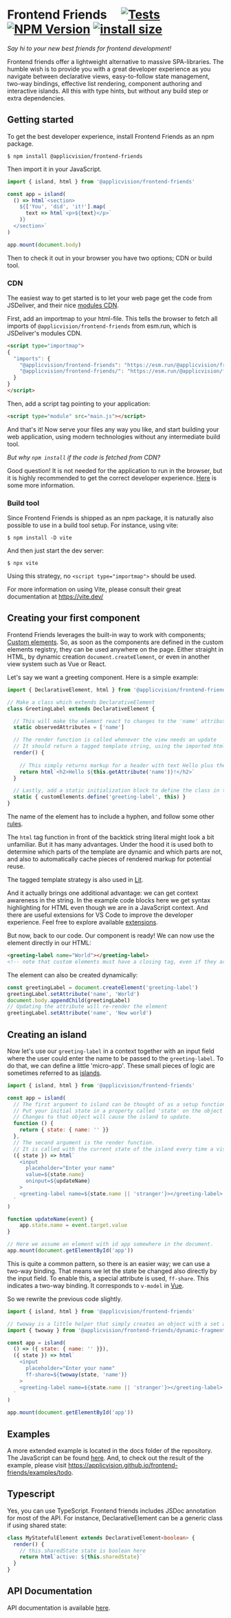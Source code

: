 # Frontend Friends &nbsp;&nbsp;&nbsp; [![Tests](https://github.com/applicvision/frontend-friends/actions/workflows/test.yml/badge.svg)](https://github.com/applicvision/frontend-friends/actions/workflows/test.yml) [![NPM Version](https://img.shields.io/npm/v/%40applicvision%2Ffrontend-friends)](https://www.npmjs.com/package/@applicvision/frontend-friends) [![install size](https://packagephobia.com/badge?p=@applicvision/frontend-friends@latest)](https://packagephobia.com/result?p=@applicvision/frontend-friends@latest)



*Say hi to your new best friends for frontend development!*

Frontend friends offer a lightweight alternative to massive SPA-libraries. The humble wish is to provide you with a great developer experience as you navigate between declarative views, easy-to-follow state management, two-way bindings, effective list rendering, component authoring and interactive islands. All this with type hints, but without any build step or extra dependencies.



## Getting started

To get the best developer experience, install Frontend Friends as an npm package.

```console
$ npm install @applicvision/frontend-friends
```

Then import it in your JavaScript.

```javascript
import { island, html } from '@applicvision/frontend-friends'

const app = island(
  () => html`<section>
    ${['You', 'did', 'it!'].map(
      text => html`<p>${text}</p>`
    )}
  </section>`
)

app.mount(document.body)
```

Then to check it out in your browser you have two options; CDN or build tool.

### CDN
The easiest way to get started is to let your web page get the code from JSDeliver, and their nice [modules CDN](https://www.jsdelivr.com/esm).

First, add an importmap to your html-file. This tells the browser to fetch all imports of `@applicvision/frontend-friends` from esm.run, which is JSDeliver's modules CDN.

```html
<script type="importmap">
{
  "imports": {
    "@applicvision/frontend-friends": "https://esm.run/@applicvision/frontend-friends",
    "@applicvision/frontend-friends/": "https://esm.run/@applicvision/frontend-friends/"
  }
}
</script>
```

Then, add a script tag pointing to your application:

```html
<script type="module" src="main.js"></script>
````

And that's it! Now serve your files any way you like, and start building your web application, using modern technologies without any intermediate build tool.

*But why `npm install` if the code is fetched from CDN?*

Good question! It is not needed for the application to run in the browser, but it is highly recommended to get the correct developer experience. [Here](https://www.typescriptlang.org/docs/handbook/modules/guides/choosing-compiler-options.html#im-writing-es-modules-for-the-browser-with-no-bundler-or-module-compiler) is some more information.

### Build tool

Since Frontend Friends is shipped as an npm package, it is naturally also possible to use in a build tool setup.
For instance, using vite:

```console
$ npm install -D vite
```

And then just start the dev server:

```console
$ npx vite
```

Using this strategy, no `<script type="importmap">` should be used.

For more information on using Vite, please consult their great documentation at https://vite.dev/

## Creating your first component

Frontend Friends leverages the built-in way to work with components; [Custom elements](https://developer.mozilla.org/en-US/docs/Web/API/Web_components/Using_custom_elements). So, as soon as the components are defined in the custom elements registry, they can be used anywhere on the page. Either straight in HTML, by dynamic creation `document.createElement`, or even in another view system such as Vue or React.

Let's say we want a greeting component. Here is a simple example:


```javascript
import { DeclarativeElement, html } from '@applicvision/frontend-friends'

// Make a class which extends DeclarativeElement
class GreetingLabel extends DeclarativeElement {

  // This will make the element react to changes to the 'name' attribute
  static observedAttributes = ['name']

  // The render function is called whenever the view needs an update
  // It should return a tagged template string, using the imported html function from frontend-friends
  render() {
    
    // This simply returns markup for a header with text Hello plus the name passed as attribute
    return html`<h2>Hello ${this.getAttribute('name')}!</h2>`
  }

  // Lastly, add a static initialization block to define the class in the custom elements registry.
  static { customElements.define('greeting-label', this) }
}
```

The name of the element has to include a hyphen, and follow some other [rules](https://developer.mozilla.org/en-US/docs/Web/API/CustomElementRegistry/define#valid_custom_element_names).

The `html` tag function in front of the backtick string literal might look a bit unfamiliar. But it has many advantages. Under the hood it is used both to determine which parts of the template are dynamic and which parts are not, and also to automatically cache pieces of rendered markup for potential reuse.

The tagged template strategy is also used in [Lit](https://lit.dev/docs/templates/overview/).

And it actually brings one additional advantage: we can get context awareness in the string. In the example code blocks here we get syntax highlighting for HTML even though we are in a JavaScript context. And there are useful extensions for VS Code to improve the developer experience. Feel free to explore available [extensions](https://marketplace.visualstudio.com/search?term=html%20tagged%20template&target=VSCode&category=All%20categories&sortBy=Relevance).
</details>

But now, back to our code. Our component is ready! We can now use the element directly in our HTML:

```html
<greeting-label name="World"></greeting-label>
<!-- note that custom elements must have a closing tag, even if they are 'empty' and not designed to render any content -->
```

The element can also be created dynamically:

```javascript
const greetingLabel = document.createElement('greeting-label')
greetingLabel.setAttribute('name', 'World')
document.body.appendChild(greetingLabel)
// Updating the attribute will re-render the element
greetingLabel.setAttribute('name', 'New world')
```

## Creating an island

Now let's use our `greeting-label` in a context together with an input field where the user could enter the name to be passed to the `greeting-label`. To do that, we can define a little 'micro-app'. These small pieces of logic are sometimes referred to as [islands](https://jasonformat.com/islands-architecture/).

```javascript
import { island, html } from '@applicvision/frontend-friends'

const app = island(
  // The first argument to island can be thought of as a setup function. It is called once at island creation.
  // Put your initial state in a property called 'state' on the object returned.
  // Changes to that object will cause the island to update.
  function () { 
    return { state: { name: '' }}
  },
  // The second argument is the render function.
  // It is called with the current state of the island every time a visual update is needed.
  ({ state }) => html`
    <input
      placeholder="Enter your name"
      value=${state.name}
      oninput=${updateName}
    >
    <greeting-label name=${state.name || 'stranger'}></greeting-label>
  `
)

function updateName(event) {
	app.state.name = event.target.value
}

// Here we assume an element with id app somewhere in the document.
app.mount(document.getElementById('app'))
```

This is quite a common pattern, so there is an easier way; we can use a two-way binding. That means we let the state be changed also directly by the input field. To enable this, a special attribute is used, `ff-share`. This indicates a two-way binding. It corresponds to `v-model` in [Vue](https://vuejs.org/api/built-in-directives.html#v-model).

So we rewrite the previous code slightly.

```javascript
import { island, html } from '@applicvision/frontend-friends'

// twoway is a little helper that simply creates an object with a set and a get function, which is the shape required for the two-way binding.
import { twoway } from '@applicvision/frontend-friends/dynamic-fragment'

const app = island(
  () => ({ state: { name: '' }}),
  ({ state }) => html`
    <input
      placeholder="Enter your name"
      ff-share=${twoway(state, 'name')}
    >
    <greeting-label name=${state.name || 'stranger'}></greeting-label>
  `
)

app.mount(document.getElementById('app'))
```

## Examples
A more extended example is located in the docs folder of the repository. The JavaScript can be found [here](https://github.com/applicvision/frontend-friends/blob/main/docs/js/todo-app.js). And, to check out the result of the example, please visit https://applicvision.github.io/frontend-friends/examples/todo.


## Typescript

Yes, you can use TypeScript. Frontend friends includes JSDoc annotation for most of the API. For instance, DeclarativeElement can be a generic class if using shared state:

```typescript
class MyStatefulElement extends DeclarativeElement<boolean> {
  render() {
    // this.sharedState state is boolean here
    return html`active: ${this.sharedState}`
  }
}
```

## API Documentation

API documentation is available [here](https://github.com/applicvision/frontend-friends/blob/main/docs/api/README.md).
